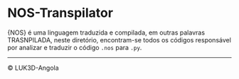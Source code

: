 # NOS-Transpilator

{NOS} é uma linguagem traduzida e compilada, em outras palavras TRASNPILADA, neste diretório, encontram-se todos os códigos responsável por analizar e traduzir o código `.nos` para `.py`.

---

&copy; LUK3D-Angola
